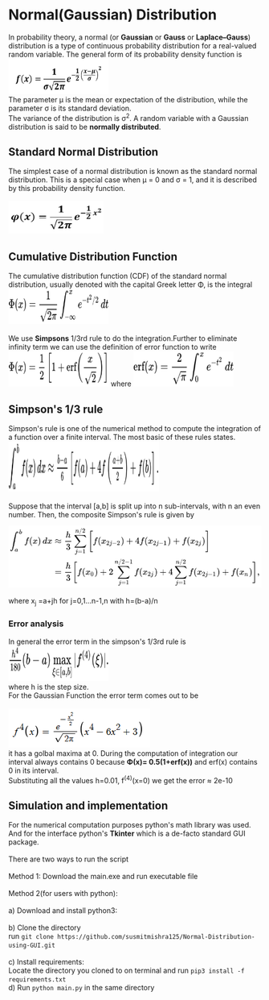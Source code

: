 # Normal(Gaussian) Distribution
In probability theory, a normal (or **Gaussian** or **Gauss** or **Laplace–Gauss**) distribution is a type of continuous probability distribution for a real-valued random variable. The general form of its probability density function is<br />
<img src="images/expression.png" width="200" height="70"><br />
The parameter &mu; is the mean or expectation of the distribution, while the parameter σ is its standard deviation.<br />The variance of the distribution is &sigma;<sup>2</sup>. A random variable with a Gaussian distribution is said to be **normally distributed**.			
## Standard Normal Distribution
The simplest case of a normal distribution is known as the standard normal distribution. This is a special case when &mu; = 0 and &sigma; = 1, and it is described by this probability density function.<br />		
<img src="images/expression_standard.png" width ="190" height ="65">	
## Cumulative Distribution Function
The cumulative distribution function (CDF) of the standard normal distribution, usually denoted with the capital Greek letter &Phi;, is the integral<br />
<img src="images/Phi.svg" width="200" height="70"><br />		
We use **Simpsons** 1/3rd rule to do the integration.Further to eliminate infinity term we can use the definition of error function to write<br />
<img src="images/erf.svg" width="200" height="70">  where <img src="images/erf1.svg" width="200" height="70">

## Simpson's 1/3 rule
Simpson's rule is one of the numerical method to compute the integration of a function over a finite interval. The most basic of these rules states.<br />
<img src ="images/simpson.svg" width ="300" height ="100"><br />					
Suppose that the interval [a,b] is split up into n sub-intervals, with n an even number. Then, the composite Simpson's rule is given by<br />

<img src="images/simpson_composite.svg"><br />

where x<sub>j</sub> =a+jh for j=0,1...n-1,n with h=(b-a)/n
### Error analysis
In general the error term in the simpson's 1/3rd rule is<br />
<img src="images/error.svg" width="200" height="70"><br />
where h is the step size.<br />
For the Gaussian Function the error term comes out to be<br />	
<img src ="images/4derivative.png"><br />
it has a golbal maxima at 0. During the computation of integration our interval always contains 0 because
**&Phi;(x)= 0.5(1+erf(x))** and erf(x) contains 0 in its interval.<br />
Substituting all the values h=0.01, f<sup>(4)</sup>(x=0) we get the error ≈ 2e-10
## Simulation and implementation
For the numerical computation purposes python's math library was used.<br />
And for the interface python's **Tkinter** which is a de-facto standard GUI package.<br />		
There are two ways to run the script<br />	
Method 1:  Download the main.exe and run executable file<br />				
Method 2(for users with python):<br />		
a) Download and install python3:<br />		
b) Clone the directory<br />
run ```git clone https://github.com/susmitmishra125/Normal-Distribution-using-GUI.git```<br />			
c) Install requirements:<br />
Locate the directory you cloned to on terminal and run ```pip3 install -f requirements.txt```<br />
d) Run ```python main.py``` in the same directory



